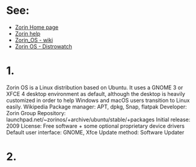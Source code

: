 # See:
- [Zorin Home page](https://zorin.com/)
- [Zorin help ](https://help.zorin.com/)
- [Zorin_OS - wiki](https://en.wikipedia.org/wiki/Zorin_OS)
- [Zorin OS - Distrowatch](https://distrowatch.com/table.php?distribution=zorin)

# 1. 
Zorin OS is a Linux distribution based on Ubuntu. It uses a GNOME 3 or XFCE 4 desktop environment as default, although the desktop is heavily customized in order to help Windows and macOS users transition to Linux easily. Wikipedia
Package manager: APT, dpkg, Snap, flatpak
Developer: Zorin Group
Repository: launchpad.net/~zorinos/+archive/ubuntu/stable/+packages
Initial release: 2009
License: Free software + some optional proprietary device drivers
Default user interface: GNOME, Xfce
Update method: Software Updater

# 2. 
